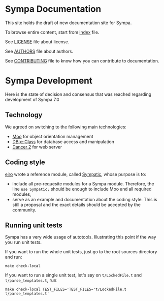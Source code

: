 Sympa Documentation
===================

This site holds the draft of new documentation site for Sympa.

To browse entire content, start from [index](index.md) file.

See [LICENSE](LICENSE.md) file about license.

See [AUTHORS](AUTHORS.md) file about authors.

See [CONTRIBUTING](CONTRIBUTING.md) file to know how you can contribute to
documentation.

Sympa Development
===================

Here is the state of decision and consensus that was reached regarding development of Sympa 7.0

## Technology
We agreed on switching to the following main technologies:
  - [Moo](https://metacpan.org/pod/Moo) for object orientation management
  - [DBIx::Class](https://metacpan.org/pod/DBIx::Class) for database access and manipulation
  - [Dancer 2](https://metacpan.org/pod/Dancer2) for web server

## Coding style
[eiro](https://github.com/eiro) wrote a reference module, called [Sympatic](https://github.com/sympa-community/p5-sympatic), whose purpose is to:
  * include all pre-requesite modules for a Sympa module. Therefore, the line `use Sympatic;` should be enough to include Moo and all required modules,
  * serve as an example and documentation about the coding style.
This is still a proposal and the exact details should be accepted by the community.

## Running unit tests
Sympa has a very wide usage of autotools. Illustrating this point if the way you run unit tests.

If you want to run the whole unit tests, just go to the root sources directory and run:

    make check-local

If you want to run a single unit test, let's say on `t/LockedFile.t` and `t/parse_templates.t`, run:

    make check-local TEST_FILES='TEST_FILES='t/LockedFile.t t/parse_templates.t'

